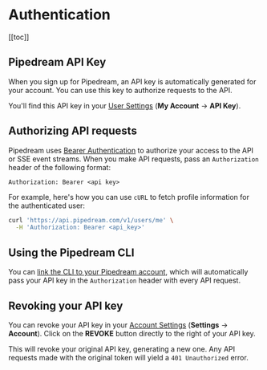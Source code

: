 # Authentication

[[toc]]

## Pipedream API Key

When you sign up for Pipedream, an API key is automatically generated for your account. You can use this key to authorize requests to the API. 

You'll find this API key in your [User Settings](https://pipedream.com/user) (**My Account** -> **API Key**).

## Authorizing API requests

Pipedream uses [Bearer Authentication](https://oauth.net/2/bearer-tokens/) to authorize your access to the API or SSE event streams. When you make API requests, pass an `Authorization` header of the following format:

```
Authorization: Bearer <api key>
```

For example, here's how you can use `cURL` to fetch profile information for the authenticated user:

```bash
curl 'https://api.pipedream.com/v1/users/me' \
  -H 'Authorization: Bearer <api_key>'
```

## Using the Pipedream CLI

You can [link the CLI to your Pipedream account](/cli/login/), which will automatically pass your API key in the `Authorization` header with every API request.

## Revoking your API key

You can revoke your API key in your [Account Settings](https://pipedream.com/settings/account) (**Settings** -> **Account**). Click on the **REVOKE** button directly to the right of your API key.

This will revoke your original API key, generating a new one. Any API requests made with the original token will yield a `401 Unauthorized` error.

<Footer />
